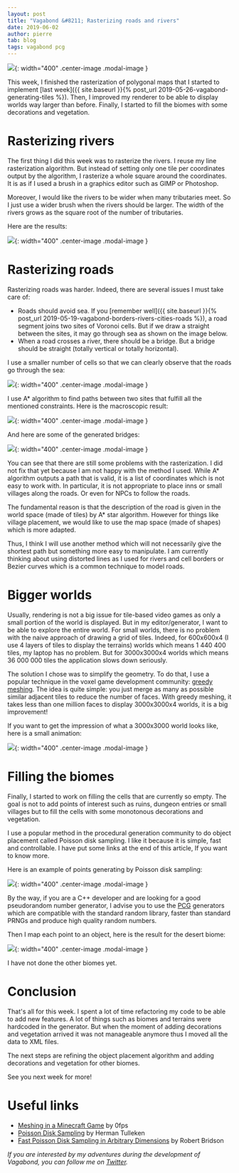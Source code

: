 ```yaml
---
layout: post
title: "Vagabond &#8211; Rasterizing roads and rivers"
date: 2019-06-02
author: pierre
tab: blog
tags: vagabond pcg
---
```


![](/media/img/vagabond-rasterizing-roads-rivers/roads_rivers.png){: width="400" .center-image .modal-image }

This week, I finished the rasterization of polygonal maps that I started to implement [last week]({{ site.baseurl }}{% post_url 2019-05-26-vagabond-generating-tiles %}). Then, I improved my renderer to be able to display worlds way larger than before. Finally, I started to fill the biomes with some decorations and vegetation.

<!--more-->

# Rasterizing rivers

The first thing I did this week was to rasterize the rivers. I reuse my line rasterization algorithm. But instead of setting only one tile per coordinates output by the algorithm, I rasterize a whole square around the coordinates. It is as if I used a brush in a graphics editor such as GIMP or Photoshop.

Moreover, I would like the rivers to be wider when many tributaries meet. So I just use a wider brush when the rivers should be larger. The width of the rivers grows as the square root of the number of tributaries.

Here are the results:

![](/media/img/vagabond-rasterizing-roads-rivers/Rivers.gif){: width="400" .center-image .modal-image }


# Rasterizing roads

Rasterizing roads was harder. Indeed, there are several issues I must take care of:

* Roads should avoid sea. If you [remember well]({{ site.baseurl }}{% post_url 2019-05-19-vagabond-borders-rivers-cities-roads %}), a road segment joins two sites of Voronoi cells. But if we draw a straight between the sites, it may go through sea as shown on the image below.
* When a road crosses a river, there should be a bridge. But a bridge should be straight (totally vertical or totally horizontal).

I use a smaller number of cells so that we can clearly observe that the roads go through the sea:

![](/media/img/vagabond-rasterizing-roads-rivers/roads_issues.png){: width="400" .center-image .modal-image }

I use A* algorithm to find paths between two sites that fulfill all the mentioned constraints. Here is the macroscopic result:

![](/media/img/vagabond-rasterizing-roads-rivers/Roads.png){: width="400" .center-image .modal-image }

 And here are some of the generated bridges:

![](/media/img/vagabond-rasterizing-roads-rivers/Bridges.gif){: width="400" .center-image .modal-image }

You can see that there are still some problems with the rasterization. I did not fix that yet because I am not happy with the method I used. While A* algorithm outputs a path that is valid, it is a list of coordinates which is not easy to work with. In particular, it is not appropriate to place inns or small villages along the roads. Or even for NPCs to follow the roads.

The fundamental reason is that the description of the road is given in the world space (made of tiles) by A* star algorithm. However for things like village placement, we would like to use the map space (made of shapes) which is more adapted.

Thus, I think I will use another method which will not necessarily give the shortest path but something more easy to manipulate. I am currently thinking about using distorted lines as I used for rivers and cell borders or Bezier curves which is a common technique to model roads.

# Bigger worlds

Usually, rendering is not a big issue for tile-based video games as only a small portion of the world is displayed. But in my editor/generator, I want to be able to explore the entire world. For small worlds, there is no problem with the naive approach of drawing a grid of tiles. Indeed, for 600x600x4 (I use 4 layers of tiles to display the terrains) worlds which means 1 440 400 tiles, my laptop has no problem. But for 3000x3000x4 worlds which means 36 000 000 tiles the application slows down seriously.

The solution I chose was to simplify the geometry. To do that, I use a popular technique in the voxel game development community: [greedy meshing](https://0fps.net/2012/06/30/meshing-in-a-minecraft-game/). The idea is quite simple: you just merge as many as possible similar adjacent tiles to reduce the number of faces. With greedy meshing, it takes less than one million faces to display 3000x3000x4 worlds, it is a big improvement!

If you want to get the impression of what a 3000x3000 world looks like, here is a small animation:

![](/media/img/vagabond-rasterizing-roads-rivers/Big.gif){: width="400" .center-image .modal-image }

# Filling the biomes

Finally, I started to work on filling the cells that are currently so empty. The goal is not to add points of interest such as ruins, dungeon entries or small villages but to fill the cells with some monotonous decorations and vegetation.

I use a popular method in the procedural generation community to do object placement called Poisson disk sampling. I like it because it is simple, fast and controllable. I have put some links at the end of this article, If you want to know more.

Here is an example of points generating by Poisson disk sampling:

![](/media/img/vagabond-rasterizing-roads-rivers/poisson_disk_sampling.png){: width="400" .center-image .modal-image }

By the way, if you are a C++ developer and are looking for a good pseudorandom number generator, I advise you to use the [PCG](http://www.pcg-random.org/) generators which are compatible with the standard random library, faster than standard PRNGs and produce high quality random numbers.

Then I map each point to an object, here is the result for the desert biome:

![](/media/img/vagabond-rasterizing-roads-rivers/Desert.gif){: width="400" .center-image .modal-image }

I have not done the other biomes yet.

# Conclusion

That's all for this week. I spent a lot of time refactoring my code to be able to add new features. A lot of things such as biomes and terrains were hardcoded in the generator. But when the moment of adding decorations and vegetation arrived it was not manageable anymore thus I moved all the data to XML files.

The next steps are refining the object placement algorithm and adding decorations and vegetation for other biomes.

See you next week for more!

# Useful links

* [Meshing in a Minecraft Game](https://0fps.net/2012/06/30/meshing-in-a-minecraft-game/) by 0fps
* [Poisson Disk Sampling](https://web.archive.org/web/20150817064406/http://devmag.org.za/2009/05/03/poisson-disk-sampling/) by Herman Tulleken
* [Fast Poisson Disk Sampling in Arbitrary Dimensions](https://www.cs.ubc.ca/~rbridson/docs/bridson-siggraph07-poissondisk.pdf) by Robert Bridson

*If you are interested by my adventures during the development of Vagabond, you can follow me on [Twitter](https://twitter.com/PierreVigier).*